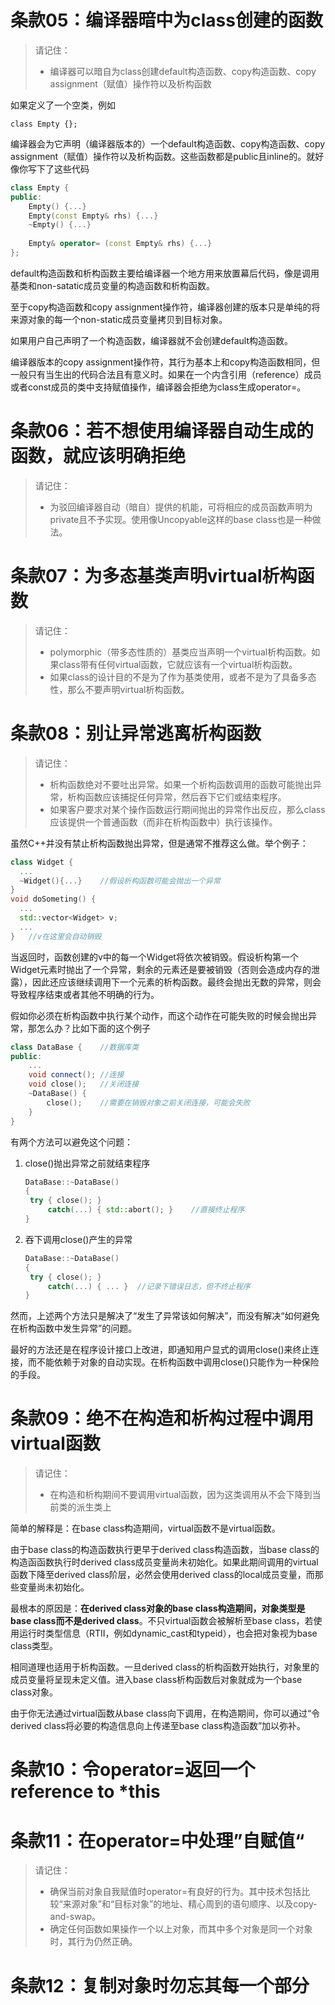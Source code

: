 # 条款05：编译器暗中为class创建的函数

> 请记住：
>
> - 编译器可以暗自为class创建default构造函数、copy构造函数、copy assignment（赋值）操作符以及析构函数



如果定义了一个空类，例如

`class Empty {};`

编译器会为它声明（编译器版本的）一个default构造函数、copy构造函数、copy assignment（赋值）操作符以及析构函数。这些函数都是public且inline的。就好像你写下了这些代码

```cpp
class Empty {
public:
  	Empty() {...}
  	Empty(const Empty& rhs) {...}
  	~Empty() {...}
  
  	Empty& operator= (const Empty& rhs) {...}
};
```

default构造函数和析构函数主要给编译器一个地方用来放置幕后代码，像是调用基类和non-satatic成员变量的构造函数和析构函数。

至于copy构造函数和copy assignment操作符，编译器创建的版本只是单纯的将来源对象的每一个non-static成员变量拷贝到目标对象。

如果用户自己声明了一个构造函数，编译器就不会创建default构造函数。

编译器版本的copy assignment操作符，其行为基本上和copy构造函数相同，但一般只有当生出的代码合法且有意义时。如果在一个内含引用（reference）成员或者const成员的类中支持赋值操作，编译器会拒绝为class生成operator=。





# 条款06：若不想使用编译器自动生成的函数，就应该明确拒绝

> 请记住：
>
> - 为驳回编译器自动（暗自）提供的机能，可将相应的成员函数声明为private且不予实现。使用像Uncopyable这样的base class也是一种做法。





# 条款07：为多态基类声明virtual析构函数

> 请记住：
>
> - polymorphic（带多态性质的）基类应当声明一个virtual析构函数。如果class带有任何virtual函数，它就应该有一个virtual析构函数。
> - 如果class的设计目的不是为了作为基类使用，或者不是为了具备多态性，那么不要声明virtual析构函数。





# 条款08：别让异常逃离析构函数

> 请记住：
>
> - 析构函数绝对不要吐出异常。如果一个析构函数调用的函数可能抛出异常，析构函数应该捕捉任何异常，然后吞下它们或结束程序。
> - 如果客户要求对某个操作函数运行期间抛出的异常作出反应，那么class应该提供一个普通函数（而非在析构函数中）执行该操作。



虽然C++并没有禁止析构函数抛出异常，但是通常不推荐这么做。举个例子：

```cpp
class Widget {
  ...
  ~Widget(){...}	//假设析构函数可能会抛出一个异常
}
void doSometing() {
  ...
  std::vector<Widget> v;
  ...
}	//v在这里会自动销毁
```

当返回时，函数创建的v中的每一个Widget将依次被销毁。假设析构第一个Widget元素时抛出了一个异常，剩余的元素还是要被销毁（否则会造成内存的泄露），因此还应该继续调用下一个元素的析构函数。最终会抛出无数的异常，则会导致程序结束或者其他不明确的行为。

假如你必须在析构函数中执行某个动作，而这个动作在可能失败的时候会抛出异常，那怎么办？比如下面的这个例子

```cpp
class DataBase {	//数据库类
public:
	...
	void connect();	//连接
  	void close();	//关闭连接
 	~DataBase() {
    	close();	//需要在销毁对象之前关闭连接，可能会失败
 	}
}
```

有两个方法可以避免这个问题：

1. close()抛出异常之前就结束程序

   ```cpp
   DataBase::~DataBase()
   {
   	try { close(); }
     	catch(...) { std::abort(); }	//直接终止程序
   }
   ```

2. 吞下调用close()产生的异常

   ```cpp
   DataBase::~DataBase()
   {
   	try { close(); }
     	catch(...) { ... }	//记录下错误日志，但不终止程序
   }
   ```

然而，上述两个方法只是解决了“发生了异常该如何解决”，而没有解决“如何避免在析构函数中发生异常”的问题。

最好的方法还是在程序设计接口上改进，即通知用户显式的调用close()来终止连接，而不能依赖于对象的自动实现。在析构函数中调用close()只能作为一种保险的手段。





# 条款09：绝不在构造和析构过程中调用virtual函数

> 请记住：
>
> - 在构造和析构期间不要调用virtual函数，因为这类调用从不会下降到当前类的派生类上



简单的解释是：在base class构造期间，virtual函数不是virtual函数。

由于base class的构造函数执行更早于derived class构造函数，当base class的构造函函数执行时derived class成员变量尚未初始化。如果此期间调用的virtual函数下降至derived class阶层，必然会使用derived class的local成员变量，而那些变量尚未初始化。

最根本的原因是：**在derived class对象的base class构造期间，对象类型是base class而不是derived class**。不只virtual函数会被解析至base class，若使用运行时类型信息（RTII，例如dynamic_cast和typeid），也会把对象视为base class类型。

相同道理也适用于析构函数。一旦derived class的析构函数开始执行，对象里的成员变量将呈现未定义值。进入base class析构函数后对象就成为一个base class对象。

由于你无法通过virtual函数从base class向下调用，在构造期间，你可以通过“令derived class将必要的构造信息向上传递至base class构造函数”加以弥补。



# 条款10：令operator=返回一个reference to *this



# 条款11：在operator=中处理”自赋值“

> 请记住：
>
> - 确保当前对象自我赋值时operator=有良好的行为。其中技术包括比较“来源对象”和“目标对象”的地址、精心周到的语句顺序、以及copy-and-swap。
> - 确定任何函数如果操作一个以上对象，而其中多个对象是同一个对象时，其行为仍然正确。





# 条款12：复制对象时勿忘其每一个部分

